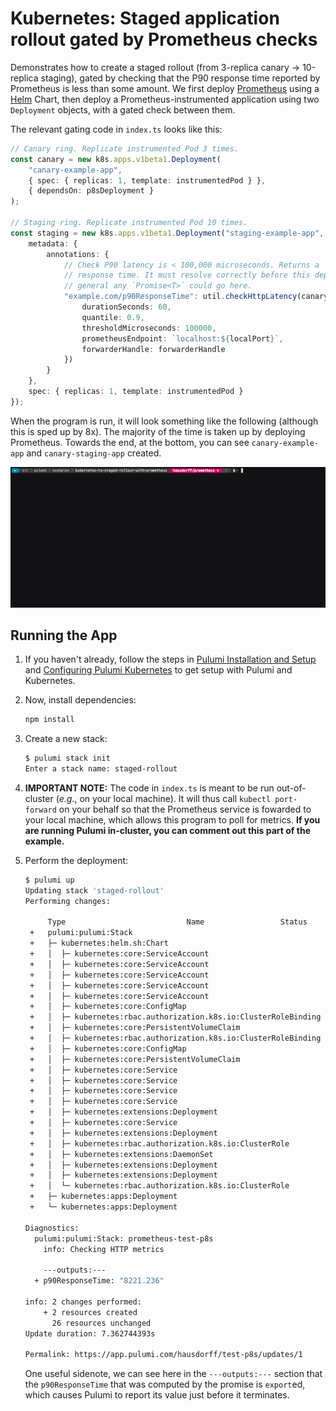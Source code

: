 # Kubernetes: Staged application rollout gated by Prometheus checks

Demonstrates how to create a staged rollout (from 3-replica canary -> 10-replica staging), gated by
checking that the P90 response time reported by Prometheus is less than some amount. We first deploy
[Prometheus][p8s] using a [Helm][helm] Chart, then deploy a Prometheus-instrumented application
using two `Deployment` objects, with a gated check between them.

The relevant gating code in `index.ts` looks like this:

```typescript
// Canary ring. Replicate instrumented Pod 3 times.
const canary = new k8s.apps.v1beta1.Deployment(
    "canary-example-app",
    { spec: { replicas: 1, template: instrumentedPod } },
    { dependsOn: p8sDeployment }
);

// Staging ring. Replicate instrumented Pod 10 times.
const staging = new k8s.apps.v1beta1.Deployment("staging-example-app", {
    metadata: {
        annotations: {
            // Check P90 latency is < 100,000 microseconds. Returns a `Promise<string>` with the P90
            // response time. It must resolve correctly before this deployment rolls out. In
            // general any `Promise<T>` could go here.
            "example.com/p90ResponseTime": util.checkHttpLatency(canary, containerName, {
                durationSeconds: 60,
                quantile: 0.9,
                thresholdMicroseconds: 100000,
                prometheusEndpoint: `localhost:${localPort}`,
                forwarderHandle: forwarderHandle
            })
        }
    },
    spec: { replicas: 1, template: instrumentedPod }
});
```

When the program is run, it will look something like the following (although this is sped up by 8x).
The majority of the time is taken up by deploying Prometheus. Towards the end, at the bottom, you
can see `canary-example-app` and `canary-staging-app` created.

![gatedDeployment](images/gatedDeployment.gif "Deployment gated by Prometheus check")

## Running the App

1. If you haven't already, follow the steps in [Pulumi Installation and Setup][install] and
   [Configuring Pulumi Kubernetes][configuration] to get setup with Pulumi and Kubernetes.

1. Now, install dependencies:

   ```sh
   npm install
   ```

1. Create a new stack:

   ```sh
   $ pulumi stack init
   Enter a stack name: staged-rollout
   ```

1. **IMPORTANT NOTE:** The code in `index.ts` is meant to be run out-of-cluster (_e.g._, on your
   local machine). It will thus call `kubectl port-forward` on your behalf so that the Prometheus
   service is fowarded to your local machine, which allows this program to poll for metrics. **If
   you are running Pulumi in-cluster, you can comment out this part of the example.**

1. Perform the deployment:

   ```sh
   $ pulumi up
   Updating stack 'staged-rollout'
   Performing changes:

        Type                           Name                 Status      Info
    +   pulumi:pulumi:Stack                                            prometheus-staged-rollout
    +   ├─ kubernetes:helm.sh:Chart                                    p8s                                created
    +   │  ├─ kubernetes:core:ServiceAccount                           p8s-prometheus-alertmanager        created
    +   │  ├─ kubernetes:core:ServiceAccount                           p8s-prometheus-pushgateway         created
    +   │  ├─ kubernetes:core:ServiceAccount                           p8s-prometheus-kube-state-metrics  created
    +   │  ├─ kubernetes:core:ServiceAccount                           p8s-prometheus-server              created
    +   │  ├─ kubernetes:core:ServiceAccount                           p8s-prometheus-node-exporter       created
    +   │  ├─ kubernetes:core:ConfigMap                                p8s-prometheus-alertmanager        created
    +   │  ├─ kubernetes:rbac.authorization.k8s.io:ClusterRoleBinding  p8s-prometheus-server              created
    +   │  ├─ kubernetes:core:PersistentVolumeClaim                    p8s-prometheus-server              created
    +   │  ├─ kubernetes:rbac.authorization.k8s.io:ClusterRoleBinding  p8s-prometheus-kube-state-metrics  created
    +   │  ├─ kubernetes:core:ConfigMap                                p8s-prometheus-server              created
    +   │  ├─ kubernetes:core:PersistentVolumeClaim                    p8s-prometheus-alertmanager        created
    +   │  ├─ kubernetes:core:Service                                  p8s-prometheus-alertmanager        created
    +   │  ├─ kubernetes:core:Service                                  p8s-prometheus-kube-state-metrics  created
    +   │  ├─ kubernetes:core:Service                                  p8s-prometheus-pushgateway         created
    +   │  ├─ kubernetes:core:Service                                  p8s-prometheus-node-exporter       created
    +   │  ├─ kubernetes:extensions:Deployment                         p8s-prometheus-kube-state-metrics  created
    +   │  ├─ kubernetes:core:Service                                  p8s-prometheus-server              created
    +   │  ├─ kubernetes:extensions:Deployment                         p8s-prometheus-pushgateway         created
    +   │  ├─ kubernetes:rbac.authorization.k8s.io:ClusterRole         p8s-prometheus-kube-state-metrics  created
    +   │  ├─ kubernetes:extensions:DaemonSet                          p8s-prometheus-node-exporter       created
    +   │  ├─ kubernetes:extensions:Deployment                         p8s-prometheus-alertmanager        created
    +   │  ├─ kubernetes:extensions:Deployment                         p8s-prometheus-server              created
    +   │  └─ kubernetes:rbac.authorization.k8s.io:ClusterRole         p8s-prometheus-server              created
    +   ├─ kubernetes:apps:Deployment                                  canary-example-app                 created
    +   └─ kubernetes:apps:Deployment                                  staging-example-app                created

   Diagnostics:
     pulumi:pulumi:Stack: prometheus-test-p8s
       info: Checking HTTP metrics

       ---outputs:---
     + p90ResponseTime: "8221.236"

   info: 2 changes performed:
       + 2 resources created
         26 resources unchanged
   Update duration: 7.362744393s

   Permalink: https://app.pulumi.com/hausdorff/test-p8s/updates/1
   ```

   One useful sidenote, we can see here in the `---outputs:---` section that the `p90ResponseTime`
   that was computed by the promise is `export`ed, which causes Pulumi to report its value just
   before it terminates.

[install]: https://docs.pulumi.com/install/
[configuration]: https://docs.pulumi.com/reference/kubernetes.html#configuration
[p8s]: https://prometheus.io/
[helm]: https://www.helm.sh/
